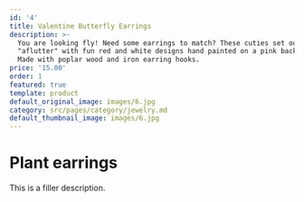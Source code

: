 ```yaml
---
id: '4'
title: Valentine Butterfly Earrings
description: >-
  You are looking fly! Need some earrings to match? These cuties set our hearts
  "aflutter" with fun red and white designs hand painted on a pink background.
  Made with poplar wood and iron earring hooks.
price: '15.00'
order: 1
featured: true
template: product
default_original_image: images/6.jpg
category: src/pages/category/jewelry.md
default_thumbnail_image: images/6.jpg
---
```

# Plant earrings

This is a filler description.
